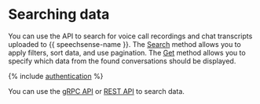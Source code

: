 # Searching data

You can use the API to search for voice call recordings and chat transcripts uploaded to {{ speechsense-name }}. The [Search](../../api-ref/grpc/Talk/search.md) method allows you to apply filters, sort data, and use pagination. The [Get](../../api-ref/grpc/Talk/get.md) method allows you to specify which data from the found conversations should be displayed.

{% include [authentication](../../../_includes/speechsense/data/authentication.md) %}

You can use the [gRPC API](search-data-grpc.md) or [REST API](search-data-rest.md) to search data.

